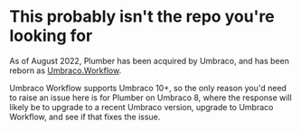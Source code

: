# This probably isn't the repo you're looking for

As of August 2022, Plumber has been acquired by Umbraco, and has been reborn as [Umbraco.Workflow](https://github.com/umbraco/umbraco.workflow.issues).

Umbraco Workflow supports Umbraco 10+, so the only reason you'd need to raise an issue here is for Plumber on Umbraco 8, where the response will likely be to upgrade to a recent Umbraco version, upgrade to Umbraco Workflow, and see if that fixes the issue.
